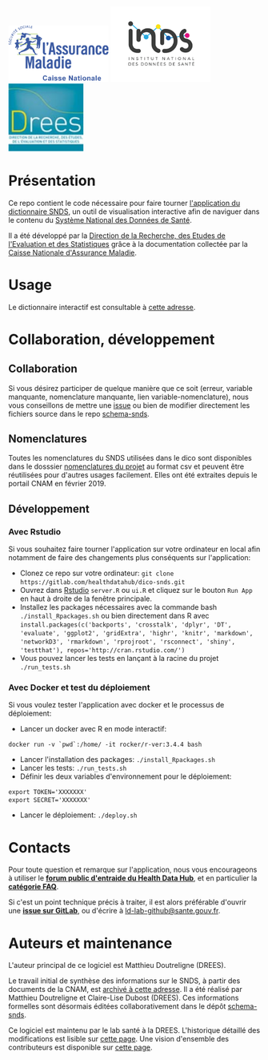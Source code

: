 <img src="app/www/logo-cnam.png" alt="drawing" width="200"/> <img src="app/www/logo-inds.png" alt="drawing" width="200"/> <img src="app/www/logo-drees.png" alt="drawing" width="150"/>

# Présentation

Ce repo contient le code nécessaire pour faire tourner [l'application du dictionnaire SNDS](https://drees.shinyapps.io/dico-snds/), un outil de visualisation interactive afin de naviguer dans le contenu du [Système National des Données de Santé](https://www.snds.gouv.fr/SNDS/Accueil).

Il a été développé par la [Direction de la Recherche, des Etudes de l'Evaluation et des Statistiques](https://drees.solidarites-sante.gouv.fr/etudes-et-statistiques/) grâce à la documentation collectée par la [Caisse Nationale d'Assurance Maladie](https://assurance-maladie.ameli.fr/qui-sommes-nous).

# Usage

Le dictionnaire interactif est consultable à [cette adresse](http://dico-snds.health-data-hub.fr/).

# Collaboration, développement

## Collaboration

Si vous désirez participer de quelque manière que ce soit (erreur, variable manquante, nomenclature manquante, lien variable-nomenclature), nous vous conseillons de mettre une [issue](https://gitlab.com/healthdatahub/dico-snds/issues) ou bien de modifier directement les fichiers source dans le repo [schema-snds](https://gitlab.com/healthdatahub/schema-snds/issues).

## Nomenclatures
Toutes les nomenclatures du SNDS utilisées dans le dico sont disponibles dans le dosssier [nomenclatures du projet](app/app_data/nomenclatures) au format csv et peuvent être réutilisées pour d'autres usages facilement. Elles ont été extraites depuis le portail CNAM en février 2019.


## Développement

### Avec Rstudio

Si vous souhaitez faire tourner l'application sur votre ordinateur en local afin notamment de faire des changements plus conséquents sur l'application:
+ Clonez ce repo sur votre ordinateur: `git clone https://gitlab.com/healthdatahub/dico-snds.git`
+ Ouvrez dans [Rstudio](https://www.rstudio.com/) `server.R` ou `ui.R` et cliquez sur le bouton `Run App` en haut à droite de la fenêtre principale.
+ Installez les packages nécessaires avec la commande bash `./install_Rpackages.sh` ou bien directement dans R avec `install.packages(c('backports', 'crosstalk', 'dplyr', 'DT', 'evaluate', 'ggplot2', 'gridExtra', 'highr', 'knitr', 'markdown', 'networkD3', 'rmarkdown', 'rprojroot', 'rsconnect', 'shiny', 'testthat'), repos='http://cran.rstudio.com/')`
+ Vous pouvez lancer les tests en lançant à la racine du projet `./run_tests.sh`

### Avec Docker et test du déploiement

Si vous voulez tester l'application avec docker et le processus de déploiement:

+ Lancer un docker avec R en mode interactif: 

```
docker run -v `pwd`:/home/ -it rocker/r-ver:3.4.4 bash
```

+ Lancer l'installation des packages: `./install_Rpackages.sh`
+ Lancer les tests: `./run_tests.sh`
+ Définir les deux variables d'environnement pour le déploiement: 

```
export TOKEN='XXXXXXX'
export SECRET='XXXXXXX'
```

+ Lancer le déploiement: `./deploy.sh`

# Contacts

Pour toute question et remarque sur l'application, nous vous encourageons à utiliser le **[forum public d'entraide du Health Data Hub](https://entraide.health-data-hub.fr/)**, et en particulier la **[catégorie FAQ](https://entraide.health-data-hub.fr/c/faq)**. 

Si c'est un point technique précis à traiter, il est alors préférable d'ouvrir une **[issue sur GitLab](https://gitlab.com/healthdatahub/dico-snds/issues)**, ou d'écrire à <ld-lab-github@sante.gouv.fr>.

# Auteurs et maintenance

L'auteur principal de ce logiciel est Matthieu Doutreligne (DREES). 

Le travail initial de synthèse des informations sur le SNDS, à partir des documents de la CNAM, est [archivé à cette adresse](https://gitlab.com/healthdatahub/dico-snds-creation-archive). 
Il a été réalisé par Matthieu Doutreligne et Claire-Lise Dubost (DREES).
Ces informations formelles sont désormais éditées collaborativement dans le dépôt [schema-snds](https://gitlab.com/healthdatahub/schema-snds).

Ce logiciel est maintenu par le lab santé à la DREES. 
L'historique détaillé des modifications est lisible sur [cette page](https://gitlab.com/healthdatahub/dico-snds/commits/master).
Une vision d'ensemble des contributeurs est disponible sur [cette page](https://gitlab.com/healthdatahub/dico-snds/-/graphs/master).

